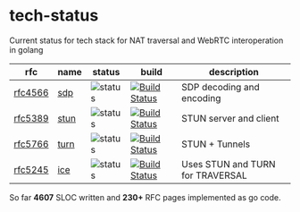 # tech-status
Current status for tech stack for NAT traversal and WebRTC interoperation in golang


rfc | name  | status | build | description
---|-------|--------|-------|----
[rfc4566](https://tools.ietf.org/html/rfc4566) | [sdp](http://github.com/ernado/sdp)    | ![status](https://img.shields.io/badge/status-alpha-green.svg)  | [![Build Status](https://travis-ci.org/ernado/sdp.svg?branch=master)](https://travis-ci.org/ernado/sdp) | SDP decoding and encoding
[rfc5389](https://tools.ietf.org/html/rfc5389) | [stun](http://github.com/gortc/stun)  | ![status](https://img.shields.io/badge/status-beta-green.svg)  | [![Build Status](https://travis-ci.org/gortc/stun.svg)](https://travis-ci.org/gortc/stun) | STUN server and client 
[rfc5766](https://tools.ietf.org/html/rfc5766) | [turn](http://github.com/ernado/turn)  | ![status](https://img.shields.io/badge/status-dev-blue.svg) | [![Build Status](https://travis-ci.org/ernado/turn.svg)](https://travis-ci.org/ernado/turn) | STUN + Tunnels
[rfc5245](https://tools.ietf.org/html/rfc5245) | [ice](http://github.com/ernado/ice)    | ![status](https://img.shields.io/badge/status-dev-blue.svg)  | [![Build Status](https://travis-ci.org/ernado/ice.svg)](https://travis-ci.org/ernado/ice) | Uses STUN and TURN for TRAVERSAL 

So far **4607** SLOC written and **230+** RFC pages implemented as go code.
